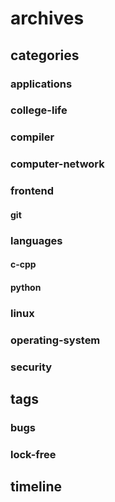 # archives

## categories

### applications

### college-life

### compiler

### computer-network

### frontend

#### git

### languages

#### c-cpp

#### python

### linux

### operating-system

### security

## tags

### bugs

### lock-free

## timeline
